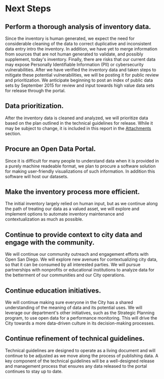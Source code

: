 # Next Steps

## Perform a thorough analysis of inventory data.
Since the inventory is human generated, we expect the need for considerable cleaning of the data to correct duplicative and inconsistent data entry intro the inventory.  In addition, we have yet to merge information from sources that are not human generated to validate, and possibly supplement, today's inventory. Finally, there are risks that our current data may expose Personally Identifiable Information (PII) or cybersecurity vulnerabilities. After we have verified the inventory data and taken steps to mitigate these potential vulnerabilities, we will be posting it for public review and prioritization. We anticipate beginning to post an index of public data sets by September 2015 for review and input towards high value data sets for release through the portal.

## Data prioritization.
After the inventory data is cleaned and analyzed, we will prioritize data based on the plan outlined in the technical guidelines for release. While it may be subject to change, it is included in this report in the [Attachments](../attachments/prioritization.md) section.

## Procure an Open Data Portal.
Since it is difficult for many people to understand data when it is provided in a purely machine readeable format, we plan to procure a software solution for making user-friendly visualizations of such information.  In addition this software will host our datasets.


## Make the inventory process more efficient.
The initial inventory largely relied on human input, but as we continue along the path of treating our data as a valued asset, we will explore and implement options to automate inventory maintenance and contextualization as much as possible.

## Continue to provide context to city data and engage with the community.
We will continue our community outreach and engagement efforts with Open San Diego. We will explore new avenues for contextualizing city data, so that it can be consumed by all interested parties.   We will pursue partnerships with nonprofits or educational institutions to analyze data for the betterment of our communities and our City operations.

## Continue education initiatives.
We will continue making sure everyone in the City has a shared understanding of the meaning of data and its potential uses.  We will leverage our department's other initiatives, such as the Strategic Planning program, to use open data for a performance monitoring.  This will drive the City towards a more data-driven culture in its decision-making processes.

## Continue refinement of technical guidelines.
Technical guidelines are designed to operate as a living document and will continue to be adjusted as we move along the process of publishing data.  A key component of the technical guidelines will be a well-designed release and management process that ensures any data released to the portal continues to stay up to date. 
